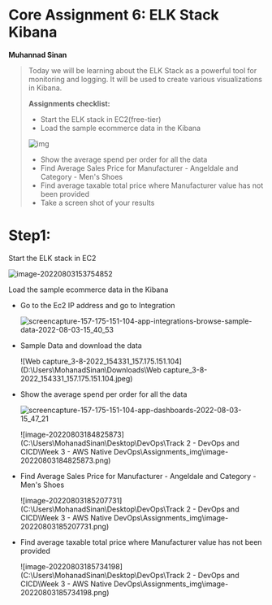# Core Assignment 6: ELK Stack Kibana

**Muhannad Sinan**



> Today we will be learning about the ELK Stack as a powerful tool for monitoring and logging. It will be used to create various visualizations in Kibana.
>
> **Assignments checklist:**
>
> - Start the ELK stack in EC2(free-tier)
> - Load the sample ecommerce data in the Kibana
>
> ![img](https://lh4.googleusercontent.com/0N-5vmFxQ79q35k-hUXUe6LdZwQorp2M-QiGA_h39RjBUC0VwsWV3ddgeOJl1II5tx07U8o0SPYtO2ugkHKxqRMGDpAnhIjlJ1jV_lsMLyyC9w9CVQsHXS6hwv1T9uhTra6llTnF8I-f05y8Tvmw0Po)
>
> - Show the average spend per order for all the data
> - Find Average Sales Price for Manufacturer - Angeldale and Category - Men's Shoes
> - Find average taxable total price where Manufacturer value has not been provided
> - Take a screen shot of your results

# Step1:

Start the ELK stack in EC2

![image-20220803153754852](C:\Users\MohanadSinan\AppData\Roaming\Typora\typora-user-images\image-20220803153754852.png)

Load the sample ecommerce data in the Kibana

- Go to the Ec2 IP address  and go to Integration

  ![screencapture-157-175-151-104-app-integrations-browse-sample-data-2022-08-03-15_40_53](D:\Users\MohanadSinan\Downloads\screencapture-157-175-151-104-app-integrations-browse-sample-data-2022-08-03-15_40_53.png)

- Sample Data and download the data

  ![Web capture_3-8-2022_154331_157.175.151.104](D:\Users\MohanadSinan\Downloads\Web capture_3-8-2022_154331_157.175.151.104.jpeg)

- Show the average spend per order for all the data

  ![screencapture-157-175-151-104-app-dashboards-2022-08-03-15_47_21](D:\Users\MohanadSinan\Downloads\screencapture-157-175-151-104-app-dashboards-2022-08-03-15_47_21.png)
  
  ![image-20220803184825873](C:\Users\MohanadSinan\Desktop\DevOps\Track 2 - DevOps and CICD\Week 3 - AWS Native DevOps\Assignments\_img\image-20220803184825873.png)

- Find Average Sales Price for Manufacturer - Angeldale and Category - Men's Shoes

  ![image-20220803185207731](C:\Users\MohanadSinan\Desktop\DevOps\Track 2 - DevOps and CICD\Week 3 - AWS Native DevOps\Assignments\_img\image-20220803185207731.png)

- Find average taxable total price where Manufacturer value has not been provided

  ![image-20220803185734198](C:\Users\MohanadSinan\Desktop\DevOps\Track 2 - DevOps and CICD\Week 3 - AWS Native DevOps\Assignments\_img\image-20220803185734198.png)